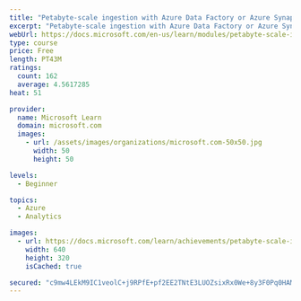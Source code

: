 ```yaml
---
title: "Petabyte-scale ingestion with Azure Data Factory or Azure Synapse Pipeline"
excerpt: "Petabyte-scale ingestion with Azure Data Factory or Azure Synapse Pipeline"
webUrl: https://docs.microsoft.com/en-us/learn/modules/petabyte-scale-ingestion-azure-data-factory/
type: course
price: Free
length: PT43M
ratings:
  count: 162
  average: 4.5617285
heat: 51

provider:
  name: Microsoft Learn
  domain: microsoft.com
  images:
    - url: /assets/images/organizations/microsoft.com-50x50.jpg
      width: 50
      height: 50

levels:
  - Beginner

topics:
  - Azure
  - Analytics

images:
  - url: https://docs.microsoft.com/learn/achievements/petabyte-scale-ingestion-azure-data-factory-social.png
    width: 640
    height: 320
    isCached: true

secured: "c9mw4LEkM9IC1veolC+j9RPfE+pf2EE2TNtE3LUOZsixRx0We+8y3F0Pq0HAMYiwCFb5wY5OFpJf+ILsKF21EHbLYL30q7EgNQmG8O+Q9nUcoV4mfUay0zVPI5T7TuLv23ATLEWOsDBwQ/3THWmzWR9okYkr7g5nHIPTlBBTy8WUniHhKUDsTCt8SSuOPEvlo9BXUEDJL+D7uj50Hw13Kq92nTRGphlFGWCOBn4dfSiPUsarSPOX8jXTUDxVhggj0L8aoFH4ndTWCna7eXMlP6eybX2vNXDUtuWC12tcborI6zz9/VCXfSjik2iai84x14rmBS0z7+kirUNQX9/Ps3QR9RoqcsBQfwrAdJUz8k6dr8rFIdLAB6xYwppxWXDRuiiIy/Vtb2um2GeQYhaRd02w1fZTEhzSqWPe+ruEoLQ=;Ik5mEBsAgKDug1OIMFm5jQ=="
---
```


